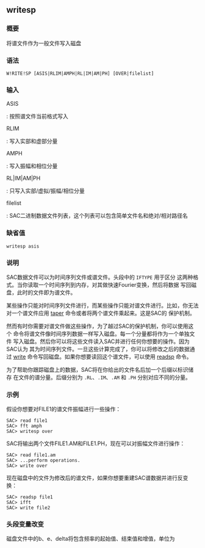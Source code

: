 ## writesp 

### 概要

将谱文件作为一般文件写入磁盘

### 语法

``` {.bash}
W!RITE!SP [ASIS|RLIM|AMPH|RL|IM|AM|PH] [OVER|filelist]
```

### 输入

ASIS

:   按照谱文件当前格式写入

RLIM

:   写入实部和虚部分量

AMPH

:   写入振幅和相位分量

RL|IM|AM|PH

:   只写入实部/虚拟/振幅/相位分量

filelist

:   SAC二进制数据文件列表，这个列表可以包含简单文件名和绝对/相对路径名

### 缺省值

``` {.bash}
writesp asis
```

### 说明

SAC数据文件可以为时间序列文件或谱文件。头段中的 `IFTYPE` 用于区分
这两种格式。当你读取一个时间序列到内存，对其做快速Fourier变换，然后将数据
写回磁盘，此时的文件即为谱文件。

某些操作只能对时间序列文件进行，而某些操作只能对谱文件进行。比如，你无法
对一个谱文件应用 [taper](/commands/taper.md)
命令或者将两个谱文件乘起来。这是SAC的 保护机制。

然而有时你需要对谱文件做这些操作，为了越过SAC的保护机制，你可以使用这个
命令将谱文件像时间序列数据一样写入磁盘。每一个分量都将作为一个单独文件
写入磁盘。然后你可以将这些文件读入SAC并进行任何你想要的操作。因为SAC认为
其为时间序列文件。一旦这些计算完成了，你可以将修改之后的数据通过
[write](/commands/write.md)
命令写回磁盘。如果你想要读回这个谱文件，可以使用
[readsp](/commands/readsp.md) 命令。

为了帮助你跟踪磁盘上的数据，SAC将在你给出的文件名后加一个后缀以标识储存
在文件的谱分量。后缀分别为 `.RL`、`.IM`、`.AM` 和 `.PH`
分别对应不同的分量。

### 示例

假设你想要对FILE1的谱文件振幅进行一些操作：

``` {.bash}
SAC> read file1
SAC> fft amph
SAC> writesp over
```

SAC将输出两个文件FILE1.AM和FILE1.PH，现在可以对振幅文件进行操作：

``` {.bash}
SAC> read file1.am
SAC> ...perform operations.
SAC> write over
```

现在磁盘中的文件为修改后的谱文件，如果你想要重建SAC谱数据并进行反变换：

``` {.bash}
SAC> readsp file1
SAC> ifft
SAC> write file2
```

### 头段变量改变

磁盘文件中的b、e、delta将包含频率的起始值、结束值和增值，单位为
